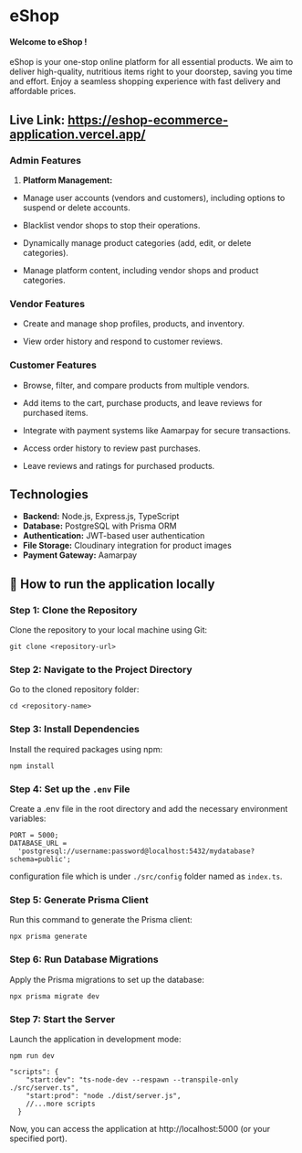 # eShop

#### Welcome to eShop !
eShop is your one-stop online platform for all essential products. We aim to deliver high-quality, nutritious items right to your doorstep, saving you time and effort. Enjoy a seamless shopping experience with fast delivery and affordable prices.

## Live Link: https://eshop-ecommerce-application.vercel.app/

### Admin Features

1. **Platform Management:**

- Manage user accounts (vendors and customers), including options to suspend or delete accounts.

- Blacklist vendor shops to stop their operations.

- Dynamically manage product categories (add, edit, or delete categories).

- Manage platform content, including vendor shops and product categories.

### Vendor Features


- Create and manage shop profiles, products, and inventory.

- View order history and respond to customer reviews.


### Customer Features

- Browse, filter, and compare products from multiple vendors.

- Add items to the cart, purchase products, and leave reviews for purchased items.

- Integrate with payment systems like Aamarpay for secure transactions.

- Access order history to review past purchases.

- Leave reviews and ratings for purchased products.

## Technologies

- **Backend:** Node.js, Express.js, TypeScript
- **Database:** PostgreSQL with Prisma ORM
- **Authentication:** JWT-based user authentication
- **File Storage:** Cloudinary integration for product images
- **Payment Gateway:** Aamarpay

## :link: How to run the application locally

###  Step 1: Clone the Repository

Clone the repository to your local machine using Git:

```node
git clone <repository-url>
```

###  Step 2: Navigate to the Project Directory

Go to the cloned repository folder:

```node
cd <repository-name>
```

###  Step 3: Install Dependencies

Install the required packages using npm:

```node
npm install
```

###  Step 4: Set up the `.env` File

Create a .env file in the root directory and add the necessary environment variables:

```node
PORT = 5000;
DATABASE_URL =
  'postgresql://username:password@localhost:5432/mydatabase?schema=public';
```

 configuration file which is under `./src/config` folder named as `index.ts`.

### Step 5: Generate Prisma Client

Run this command to generate the Prisma client:

```node
npx prisma generate
```


### Step 6: Run Database Migrations

Apply the Prisma migrations to set up the database:

```node
npx prisma migrate dev
```



### Step 7: Start the Server

Launch the application in development mode:

```node
npm run dev
```


```node
"scripts": {
    "start:dev": "ts-node-dev --respawn --transpile-only ./src/server.ts",
    "start:prod": "node ./dist/server.js",
    //...more scripts
  }
```

Now, you can access the application at http://localhost:5000 (or your specified port).


